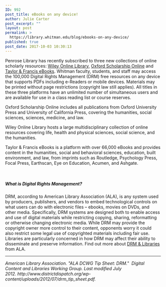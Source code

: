 ```yaml
---
ID: 992
post_title: eBooks on any device!
author: Julie Carter
post_excerpt: ""
layout: post
permalink: >
  https://library.whitman.edu/blog/ebooks-on-any-device/
published: true
post_date: 2017-10-03 10:30:13
---
```

Penrose Library has recently subscribed to three new collections of online scholarly resources: <a href="https://www.ezproxy.whitman.edu/login?url=http://onlinelibrary.wiley.com/">Wiley Online Library</a>, <a href="https://www.ezproxy.whitman.edu/login?url=http://www.oxfordscholarship.com/">Oxford Scholarship Online</a> and <a href="https://www.ezproxy.whitman.edu/login?url=https://www.tandfebooks.com">Taylor &amp; Francis eBooks</a>. Whitman faculty, students, and staff may access the 100,000 Digital Rights Management (DRM) free resources on any device that supports PDFs including e-Readers or mobile devices. Materials may be printed without page restrictions (copyright law still applies). All titles in these three platforms have an unlimited number of simultaneous users and are available for use in a class reading list or course reserves.

Oxford Scholarship Online includes all publications from Oxford University Press and University of California Press, covering the humanities, social sciences, sciences, medicine, and law.

Wiley Online Library hosts a large multidisciplinary collection of online resources covering life, health and physical sciences, social science, and the humanities.

Taylor &amp; Francis eBooks is a platform with over 66,000 eBooks and provides content in the humanities, social and behavioral sciences, education, built environment, and law, from imprints such as Routledge, Psychology Press, Focal Press, Earthscan, Eye on Education, Acumen, and Ashgate.
<!--more-->

<br/>
<h5>What is Digital Rights Management?</h5>
DRM, according to American Library Association (ALA), is any system used by producers, publishers, and vendors to embed technological controls on what users can do with electronic files – ebooks, movies on DVDs, and other media. Specifically, DRM systems are designed both to enable access and use of digital materials while restricting copying, sharing, reformatting or otherwise changing electronic media. While DRM may provide the copyright owner more control to their content, opponents worry it could also restrict some legal use of copyrighted materials including fair use. Libraries are particularly concerned in how DRM may affect their ability to disseminate and preserve information. Find out more about <a href="http://www.ala.org/advocacy/copyright/digitalrights">DRM &amp; Libraries</a> from ALA.

<hr/>
<i>American Library Association. "ALA DCWG Tip Sheet: DRM."  Digital Content and Libraries Working Group. Last modified July 2012. http://www.districtdispatch.org/wp-content/uploads/2012/07/drm_tip_sheet.pdf.</i>